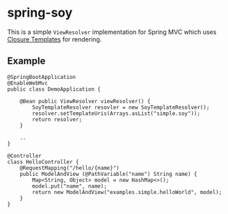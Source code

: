 # spring-soy

This is a simple `ViewResolver` implementation for Spring MVC which uses
[Closure Templates][1] for rendering.

## Example

    @SpringBootApplication
    @EnableWebMvc
    public class DemoApplication {

        @Bean public ViewResolver viewResolver() {
            SoyTemplateResolver resovler = new SoyTemplateResolver();
            resolver.setTemplateUris(Arrays.asList("simple.soy"));
            return resolver;
        }

        ..
    }

    @Controller
    class HelloController {
        @RequestMapping("/hello/{name}")
        public ModelAndView (@PathVariable("name") String name) {
            Map<String, Object> model = new HashMap<>();
            model.put("name", name);
            return new ModelAndView("examples.simple.helloWorld", model);
        }
    }

[1]: https://developers.google.com/closure/templates/

